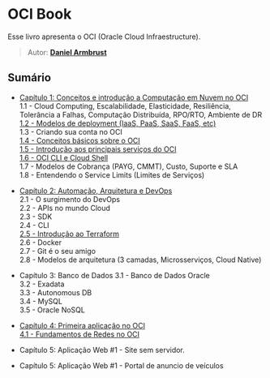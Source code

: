 # OCI Book

Esse livro apresenta o OCI (Oracle Cloud Infraestructure).

> Autor: **[Daniel Armbrust](https://github.com/daniel-armbrust)**

## Sumário

- [Capítulo 1: Conceitos e introdução a Computação em Nuvem no OCI](https://github.com/daniel-armbrust/oci-book/blob/main/chapter-1/README.md) <br>
    1.1 - Cloud Computing, Escalabilidade, Elasticidade, Resiliência, Tolerância a Falhas, Computação Distribuída, RPO/RTO, Ambiente de DR <br>
    [1.2 - Modelos de deployment (IaaS, PaaS, SaaS, FaaS, etc)](https://github.com/daniel-armbrust/oci-book/blob/main/chapter-1/1-2_iaas-paas-saas.md) <br>
    1.3 - Criando sua conta no OCI  
    [1.4 - Conceitos básicos sobre o OCI](https://github.com/daniel-armbrust/oci-book/blob/main/chapter-1/1-4_conceitos-basicos.md) <br>
    [1.5 - Introdução aos principais serviços do OCI](https://github.com/daniel-armbrust/oci-book/blob/main/chapter-1/1-5_principais-servicos-oci.md) <br>
    [1.6 - OCI CLI e Cloud Shell](https://github.com/daniel-armbrust/oci-book/blob/main/chapter-1/1-6_ocicli-cloudshell.md) <br>
    1.7 - Modelos de Cobrança (PAYG, CMMT), Custo, Suporte e SLA <br>
    1.8 - Entendendo o Service Limits (Limites de Serviços) <br>

- [Capítulo 2: Automação, Arquitetura e DevOps](https://github.com/daniel-armbrust/oci-book/blob/main/chapter-2/README.md) <br>
    2.1 - O surgimento do DevOps <br>
    2.2 - APIs no mundo Cloud <br>
    2.3 - SDK <br>
    2.4 - CLI <br>
    [2.5 - Introdução ao Terraform](https://github.com/daniel-armbrust/oci-book/blob/main/chapter-2/2-5_introducao-terraform.md) <br>
    2.6 - Docker <br>
    2.7 - Git é o seu amigo <br>
    2.8 - Modelos de arquitetura (3 camadas, Microsserviços, Cloud Native) <br>

- Capítulo 3: Banco de Dados
    3.1 - Banco de Dados Oracle <br>
    3.2 - Exadata <br>
    3.3 - Autonomous DB <br>
    3.4 - MySQL <br>
    3.5 - Oracle NoSQL <br>

- [Capítulo 4: Primeira aplicação no OCI](https://github.com/daniel-armbrust/oci-book/blob/main/chapter-4/README.md) <br>
    [4.1 - Fundamentos de Redes no OCI](https://github.com/daniel-armbrust/oci-book/blob/main/chapter-4/4-1_fundamentos-redes.md) <br>

- Capítulo 5: Aplicação Web #1 - Site sem servidor.

- Capítulo 5: Aplicação Web #1 - Portal de anuncio de veículos
